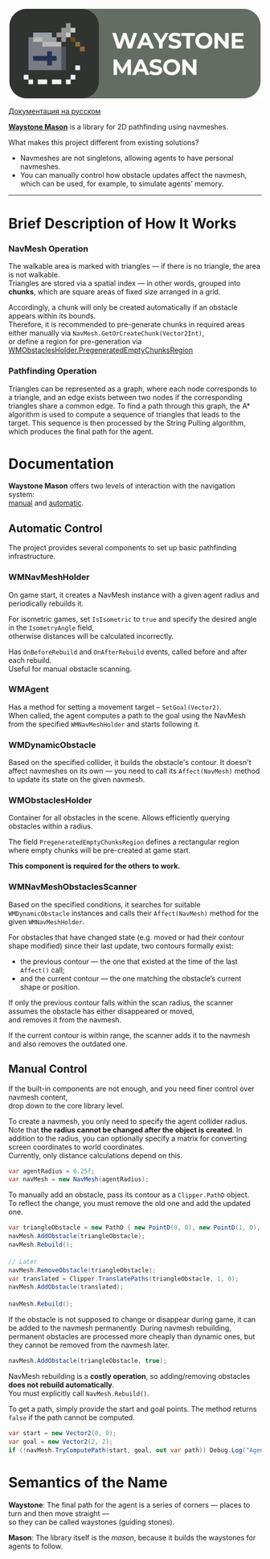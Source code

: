 <p align="center"><img src="Images/Cover.png" width="500" ></p>

[Документация на русском](README-RU.md)

[**Waystone Mason**](#semantics-of-the-name) is a library for 2D pathfinding using navmeshes.

What makes this project different from existing solutions?
- Navmeshes are not singletons, allowing agents to have personal navmeshes.
- You can manually control how obstacle updates affect the navmesh,
  which can be used, for example, to simulate agents’ memory.

---

# Brief Description of How It Works

### NavMesh Operation
The walkable area is marked with triangles — if there is no triangle, the area is not walkable.  
Triangles are stored via a spatial index — in other words, grouped into **chunks**, which are square areas of fixed size arranged in a grid.

Accordingly, a chunk will only be created automatically if an obstacle appears within its bounds.  
Therefore, it is recommended to pre-generate chunks in required areas either manually via `NavMesh.GetOrCreateChunk(Vector2Int)`,  
or define a region for pre-generation via [WMObstaclesHolder.PregeneratedEmptyChunksRegion](#WMObstaclesHolder)

### Pathfinding Operation
Triangles can be represented as a graph, where each node corresponds to a triangle, and an edge exists between two nodes if the corresponding triangles share a common edge.
To find a path through this graph, the A* algorithm is used to compute a sequence of triangles that leads to the target.
This sequence is then processed by the String Pulling algorithm, which produces the final path for the agent.

# Documentation

**Waystone Mason** offers two levels of interaction with the navigation system:  
[manual](#manual-control) and [automatic](#automatic-control).

## Automatic Control

The project provides several components to set up basic pathfinding infrastructure.

### WMNavMeshHolder
On game start, it creates a NavMesh instance with a given agent radius and periodically rebuilds it.

For isometric games, set `IsIsometric` to `true` and specify the desired angle in the `IsometryAngle` field,  
otherwise distances will be calculated incorrectly.

Has `OnBeforeRebuild` and `OnAfterRebuild` events, called before and after each rebuild.  
Useful for manual obstacle scanning.

### WMAgent
Has a method for setting a movement target – `SetGoal(Vector2)`.  
When called, the agent computes a path to the goal using the NavMesh from the specified `WMNavMeshHolder` and starts following it.

### WMDynamicObstacle
Based on the specified collider, it builds the obstacle's contour. It doesn't affect navmeshes on its own —
you need to call its `Affect(NavMesh)` method to update its state on the given navmesh.

### WMObstaclesHolder
Container for all obstacles in the scene. Allows efficiently querying obstacles within a radius.

The field `PregeneratedEmptyChunksRegion` defines a rectangular region where empty chunks will be pre-created at game start.

**This component is required for the others to work.**

### WMNavMeshObstaclesScanner
Based on the specified conditions, it searches for suitable `WMDynamicObstacle` instances and calls their `Affect(NavMesh)` method for the given `WMNavMeshHolder`.

For obstacles that have changed state (e.g. moved or had their contour shape modified) since their last update, two contours formally exist:
- the previous contour — the one that existed at the time of the last `Affect()` call;
- and the current contour — the one matching the obstacle’s current shape or position.

If only the previous contour falls within the scan radius, the scanner assumes the obstacle has either disappeared or moved,  
and removes it from the navmesh.

If the current contour is within range, the scanner adds it to the navmesh and also removes the outdated one.

## Manual Control

If the built-in components are not enough, and you need finer control over navmesh content,  
drop down to the core library level.

To create a navmesh, you only need to specify the agent collider radius.  
Note that **the radius cannot be changed after the object is created**.
In addition to the radius, you can optionally specify a matrix for converting screen coordinates to world coordinates.  
Currently, only distance calculations depend on this.
```cs
var agentRadius = 0.25f;
var navMesh = new NavMesh(agentRadius);
```

To manually add an obstacle, pass its contour as a `Clipper.PathD` object.  
To reflect the change, you must remove the old one and add the updated one.

```cs
var triangleObstacle = new PathD { new PointD(0, 0), new PointD(1, 0), new PointD(1, 1) };
navMesh.AddObstacle(triangleObstacle);
navMesh.Rebuild();

// Later
navMesh.RemoveObstacle(triangleObstacle);
var translated = Clipper.TranslatePaths(triangleObstacle, 1, 0);
navMesh.AddObstacle(translated);

navMesh.Rebuild();
```

If the obstacle is not supposed to change or disappear during game, it can be added to the navmesh permanently.
During navmesh rebuilding, permanent obstacles are processed more cheaply than dynamic ones,
but they cannot be removed from the navmesh later.

```cs
navMesh.AddObstacle(triangleObstacle, true);
```

NavMesh rebuilding is a **costly operation**, so adding/removing obstacles **does not rebuild automatically**.  
You must explicitly call `NavMesh.Rebuild()`.

To get a path, simply provide the start and goal points. The method returns `false` if the path cannot be computed.

```cs
var start = new Vector2(0, 0);
var goal = new Vector2(2, 2);
if (!navMesh.TryComputePath(start, goal, out var path)) Debug.Log("Agent can't reach the goal!");
```

# Semantics of the Name
**Waystone**: The final path for the agent is a series of corners — places to turn and then move straight —  
so they can be called waystones (guiding stones).

**Mason**: The library itself is the *mason*, because it builds the waystones for agents to follow.
